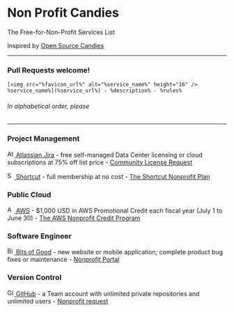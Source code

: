 # Non Profit Candies

The Free-for-Non-Profit Services List

Inspired by [Open Source Candies](https://github.com/velikanov/opensource-candies "velikanov/opensource-candies: Free stuff for open source projects")

---

### Pull Requests welcome!

```
[<img src="%favicon_url%" alt="%service_name%" height="16" /> %service_name%](%service_url%) - %description% - %rules%
```

###### In alphabetical order, please

---

### Project Management

[<img src="https://wac-cdn.atlassian.com/assets/img/favicons/atlassian/favicon.png" alt="Atlassian Jira" height="16" /> Atlassian Jira](https://www.atlassian.com/software/jira/) - free self-managed Data Center licensing or cloud subscriptions at 75% off list price - [Community License Request](https://www.atlassian.com/software/views/community-license-request)

[<img src="https://shortcut.com/favicon-32x32.png?v=6a11b8fc3ed40b8e0f9626bf2292fd39" alt="Shortcut" height="16" /> Shortcut](https://shortcut.com/) - full membership at no cost - [The Shortcut Nonprofit Plan](https://help.shortcut.com/hc/en-us/articles/212980543)

### Public Cloud

[<img src="https://a0.awsstatic.com/libra-css/images/site/fav/favicon.ico" alt="AWS" height="16" /> AWS](https://aws.amazon.com/government-education/nonprofits/nonprofit-credit-program/) - $1,000 USD in AWS Promotional Credit each fiscal year (July 1 to June 30) - [The AWS Nonprofit Credit Program](https://aws.amazon.com/government-education/nonprofits/nonprofit-credit-program/)

### Software Engineer

[<img src="https://bog-npp-two.vercel.app/favicon.ico" alt="Bits of Good" height="16" /> Bits of Good](https://bitsofgood.org/) - new website or mobile application; complete product bug fixes or maintenance - [Nonprofit Portal](https://bog-npp-two.vercel.app/ "Nonprofit Portal")

### Version Control

[<img src="https://github.com/favicon.ico" alt="GitHub" height="16" /> GitHub](https://github.com/) - a Team account with unlimited private repositories and unlimited users - [Nonprofit request](https://support.github.com/contact/nonprofit)
